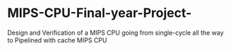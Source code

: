 # MIPS-CPU-Final-year-Project-
Design and Verification of a MIPS CPU going from single-cycle all the way to Pipelined with cache MIPS CPU
